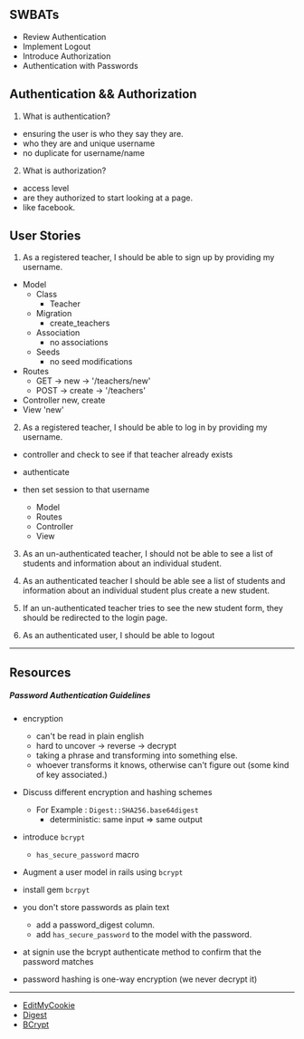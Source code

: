 ## SWBATs
- Review Authentication
- Implement Logout
- Introduce Authorization
- Authentication with Passwords

## Authentication && Authorization
1. What is authentication?
  - ensuring the user is who they say they are.
  - who they are and unique username
  - no duplicate for username/name
2. What is authorization?
  - access level
  - are they authorized to start looking at a page.
  - like facebook. 
## User Stories
1. As a registered teacher, I should be able to sign up by providing my username.
  - Model
    - Class
      - Teacher
    - Migration
      - create_teachers
    - Association
      - no associations
    - Seeds
      - no seed modifications
  - Routes
    - GET -> new -> '/teachers/new'
    - POST -> create -> '/teachers'
  - Controller
    new, create
  - View
    'new'
2. As a registered teacher, I should be able to log in by providing my username.
  - controller and check to see if that teacher already exists
  - authenticate
  - then set session to that username
  
    - Model
    - Routes
    - Controller
    - View

3. As an un-authenticated teacher, I should not be able to see a list of students and information about an individual student.

4. As an authenticated teacher I should be able see a list of students and information about an individual student plus create a new student.

5. If an un-authenticated teacher tries to see the new student form, they should be redirected to the login page.

6. As an authenticated user, I should be able to logout


---
## Resources
##### Password Authentication Guidelines
- encryption
  - can't be read in plain english
  - hard to uncover -> reverse -> decrypt
  - taking a phrase and transforming into something else.
  - whoever transforms it knows, otherwise can't figure out (some kind of key associated.)
- Discuss different encryption and hashing schemes
  - For Example :  `Digest::SHA256.base64digest`
    - deterministic: same input => same output
- introduce `bcrypt`
  - `has_secure_password` macro
- Augment a user model in rails using `bcrypt`


- install gem `bcrpyt`
- you don't store passwords as plain text
  - add a password_digest column.
  - add `has_secure_password` to the model with the password.
- at signin use the bcrypt authenticate method to confirm that the password matches
- password hashing is one-way encryption (we never decrypt it)
---
- [EditMyCookie](https://chrome.google.com/webstore/detail/editthiscookie/fngmhnnpilhplaeedifhccceomclgfbg?hl=en)
- [Digest](https://ruby-doc.org/stdlib-2.2.1/libdoc/digest/rdoc/Digest.html)
- [BCrypt](https://github.com/codahale/bcrypt-ruby)